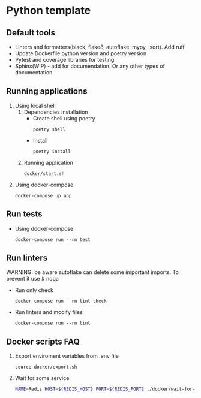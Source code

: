 # Python template

## Default tools
- Linters and formatters(black, flake8, autoflake, mypy, isort). Add ruff
- Update Dockerfile python version and poetry version 
- Pytest and coverage libraries for testing.
- Sphinx(WIP) - add for documendation. Or any other types of documentation


## Running applications
1. Using local shell
    1. Dependencies installation
        - Create shell using poetry
            ```shell
            poetry shell
            ```
        - Install
            ```shell
            poetry install
            ```
    2. Running application
        ```shell
        docker/start.sh
        ```
2. Using docker-compose
    ```shell
    docker-compose up app
    ```

## Run tests
 - Using docker-compose
    ```shell
    docker-compose run --rm test
    ```

## Run linters
WARNING: be aware autoflake can delete some important imports. To prevent it use # noqa
- Run only check

    ```shell
    docker-compose run --rm lint-check
    ```
    
- Run linters and modify files

    ```shell
    docker-compose run --rm lint
    ```


## Docker scripts FAQ
1. Export enviroment variables from .env file 
    ```shell
    source docker/export.sh
    ```
2. Wait for some service
    ```bash
    NAME=Redis HOST=${REDIS_HOST} PORT=${REDIS_PORT} ./docker/wait-for-service.sh
    ```
